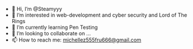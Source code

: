 - 👋 Hi, I’m @Steamyyy
- 👀 I’m interested in web-development and cyber security and Lord of The Rings
- 🌱 I’m currently learning Pen Testing
- 💞️ I’m looking to collaborate on ...
- 📫 How to reach me: michellez555fru666@gmail.com

<!---
Steamyyy/Steamyyy is a ✨ special ✨ repository because its `README.md` (this file) appears on your GitHub profile.
You can click the Preview link to take a look at your changes.
--->
